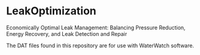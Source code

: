 # LeakOptimization
Economically Optimal Leak Management: Balancing Pressure Reduction, Energy Recovery, and Leak Detection and Repair 

The DAT files found in this repository are for use with WaterWatch software.
